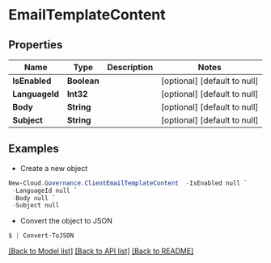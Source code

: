 # EmailTemplateContent
## Properties

Name | Type | Description | Notes
------------ | ------------- | ------------- | -------------
**IsEnabled** | **Boolean** |  | [optional] [default to null]
**LanguageId** | **Int32** |  | [optional] [default to null]
**Body** | **String** |  | [optional] [default to null]
**Subject** | **String** |  | [optional] [default to null]

## Examples

- Create a new object
```powershell
New-Cloud.Governance.ClientEmailTemplateContent  -IsEnabled null `
 -LanguageId null `
 -Body null `
 -Subject null
```

- Convert the object to JSON
```powershell
$ | Convert-ToJSON
```


[[Back to Model list]](../README.md#documentation-for-models) [[Back to API list]](../README.md#documentation-for-api-endpoints) [[Back to README]](../README.md)

